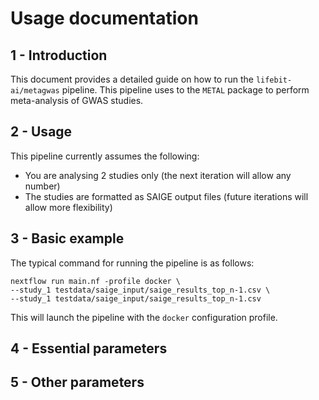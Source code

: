 # Usage documentation

## 1 - Introduction

This document provides a detailed guide on how to run the `lifebit-ai/metagwas` pipeline. This pipeline uses to the `METAL` package to perform meta-analysis of GWAS studies.

## 2 - Usage

This pipeline currently assumes the following:
- You are analysing 2 studies only (the next iteration will allow any number)
- The studies are formatted as SAIGE output files (future iterations will allow more flexibility)

## 3 - Basic example

The typical command for running the pipeline is as follows:

```
nextflow run main.nf -profile docker \
--study_1 testdata/saige_input/saige_results_top_n-1.csv \
--study_1 testdata/saige_input/saige_results_top_n-1.csv
```

This will launch the pipeline with the `docker` configuration profile.

## 4 - Essential parameters

## 5 - Other parameters


